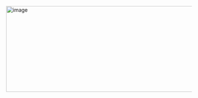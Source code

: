 <img width="1058" height="234" alt="image" src="https://github.com/user-attachments/assets/7ad7235b-4a69-4676-adaa-e5ac0aa88dab" />

